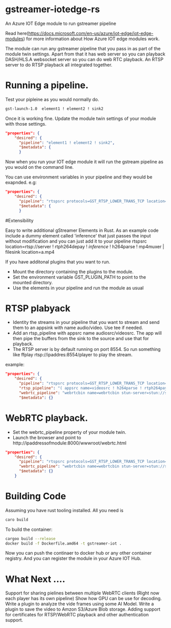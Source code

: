 # gstreamer-iotedge-rs
An Azure IOT Edge module to run gstreamer pipeline

Read here(https://docs.microsoft.com/en-us/azure/iot-edge/iot-edge-modules) for more information about How Azure IOT edge modules work.

The module can run any gstreamer pipeline that you pass in as part of the module twin settings.  Apart from that it has web server so you can playback DASH/HLS.A websocket server so you can do web RTC playback. An RTSP server to do RTSP playback all integrated together.

# Running a pipeline.

Test your pipleine as you would normally do.
```sh
gst-launch-1.0  element1 ! element2 ! sink2
```
Once it is working fine. Update the module twin settings of your module with those settings.

```json
"properties": {
    "desired": {
      "pipeline": "element1 ! element2 ! sink2",
      "$metadata": {
      }
```
Now when you run your IOT edge module it will run the gstream pipeline as you would on the command line.

You can use environment variables in your pipeline and they would be exapnded. e.g:
```json
"properties": {
    "desired": {
      "pipeline": "rtspsrc protocols=GST_RTSP_LOWER_TRANS_TCP location=rtsp://$user:$password@cameraip/axis-media/media.amp name=src src. ! queue ! rtph264depay ! h264parse config-interval=-1 ! filesink location=$media_path",
      "$metadata": {
      }
```

#Extensibility

Easy to write additional gStreamer Elements in Rust. As an example code include a dummy element called 'inference' that just passes the input without modification and you can just add it to your pipeline
rtspsrc location=rtsp://server ! rtph264depay ! *inference* ! h264parse ! mp4muxer | filesink location=a.mp4

If you have additonal plugins that you want to run.
* Mount the directory containing the plugins to the module.
* Set the environment variable GST_PLUGIN_PATH to point to the mounted directory.
* Use the elements in your pipeline and run the module as usual 

# RTSP plabyack

* Identity the streams in your pipeline that you want to stream and send them to an appsink with name audio/video. Use tee if needed.
* Add an rtsp_pipeline with appsrc name audiosrc/videosrc. The app will then pipe the buffers from the sink to the source and use that for playback.
* The RTSP server is by default running on port 8554. So run something like ffplay rtsp://ipaddres:8554/player to play the stream.

example:
```json
"properties": {
    "desired": {
      "pipeline": "rtspsrc protocols=GST_RTSP_LOWER_TRANS_TCP location=rtsp://$USER:$PASSWORD@IP.ADDRESS/axis-media/media.amp name=src src. ! queue ! rtph264depay ! h264parse config-interval=-1 ! appsink name=video max-buffers=30 drop=true src. ! rtpmp4gdepay ! aacparse ! appsink name=audio drop=true max-buffers=30",
      "rtsp_pipeline": "( appsrc name=videosrc ! h264parse ! rtph264pay config-interval=-1 name=pay0 pt=96 )",
      "webrtc_pipeline": "webrtcbin name=webrtcbin stun-server=stun://stun.l.google.com:19302 rtspsrc protocols=GST_RTSP_LOWER_TRANS_TCP location=rtsp://$USER:$PASSWROD@10.91.98.185/axis-media/media.amp ! rtph264depay ! h264parse ! rtph264pay config-interval=-1 name=payloader ! application/x-rtp,media=video,encoding-name=H264,payload=96 ! webrtcbin.",
      "$metadata": {}
```

# WebRTC playback.

* Set the webrtc_pipeline property of your module twin.
* Launch the browser and point to http://ipaddressofmodule:8000/wwwroot/webrtc.html

```json
"properties": {
    "desired": {
      "pipeline": "rtspsrc protocols=GST_RTSP_LOWER_TRANS_TCP location=rtsp://$USER:$PASSWORD@IP.ADDRESS/axis-media/media.amp name=src src. ! queue ! rtph264depay ! h264parse config-interval=-1 ! appsink name=video max-buffers=30 drop=true src. ! rtpmp4gdepay ! aacparse ! appsink name=audio drop=true max-buffers=30",
      "webrtc_pipeline": "webrtcbin name=webrtcbin stun-server=stun://stun.l.google.com:19302 rtspsrc protocols=GST_RTSP_LOWER_TRANS_TCP location=rtsp://$USER:$PASSWROD@10.91.98.185/axis-media/media.amp ! rtph264depay ! h264parse ! rtph264pay config-interval=-1 name=payloader ! application/x-rtp,media=video,encoding-name=H264,payload=96 ! webrtcbin.",
      "$metadata": {}
    }
```

# Building Code
Assuming you have rust tooling installed. All you need is
```sh
caro build 
```

To build the container:
```sh
cargoo build --release
docker build -f Dockerfile.amd64 -t gstreamer-iot .
```
Now you can push the continaer to docker hub or any other container registry. And you can register the module in your Azure IOT Hub.
# What Next ....

Support for sharing pielines between multiple WebRTC clients (Right now each player has its own pipeline)
Show how  GPU can be use for decoding.
Write a plugin to analyze the vide frames using some AI Model.
Write a plugin to save the video to Amzon S3/Azure Blob storage.
Adding support for certificates for RTSP/WebRTC playback and other authentication support.
